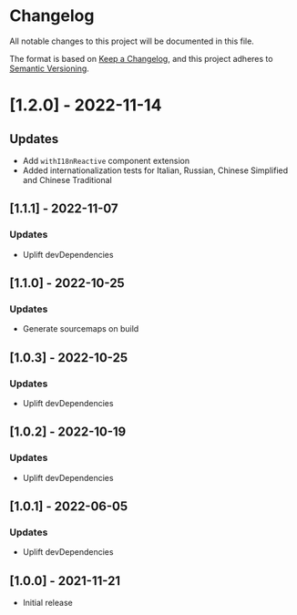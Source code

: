 # Changelog

All notable changes to this project will be documented in this file.

The format is based on [Keep a Changelog](https://keepachangelog.com/en/1.0.0/),
and this project adheres to [Semantic Versioning](https://semver.org/spec/v2.0.0.html).

# [1.2.0] - 2022-11-14

## Updates
- Add `withI18nReactive` component extension
- Added internationalization tests for Italian, Russian, Chinese Simplified and Chinese Traditional

## [1.1.1] - 2022-11-07

### Updates
- Uplift devDependencies

## [1.1.0] - 2022-10-25

### Updates
- Generate sourcemaps on build

## [1.0.3] - 2022-10-25

### Updates
- Uplift devDependencies

## [1.0.2] - 2022-10-19

### Updates
- Uplift devDependencies

## [1.0.1] - 2022-06-05

### Updates
- Uplift devDependencies

## [1.0.0] - 2021-11-21

- Initial release
